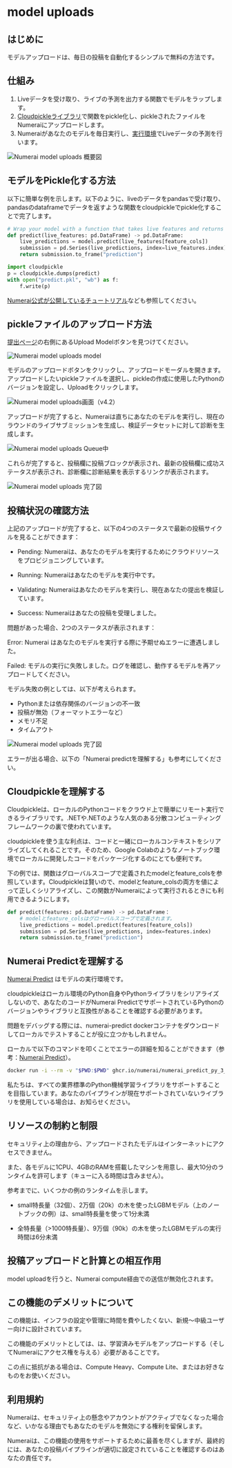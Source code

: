 # model uploads

## はじめに
モデルアップロードは、毎日の投稿を自動化するシンプルで無料の方法です。

## 仕組み 
 1. Liveデータを受け取り、ライブの予測を出力する関数でモデルをラップします。
 2. [Cloudpickleライブラリ](https://github.com/cloudpipe/cloudpickle)で関数をpickle化し、pickleされたファイルをNumeraiにアップロードします。
 3. Numeraiがあなたのモデルを毎日実行し、[実行環境](https://github.com/numerai/numerai-predict)でLiveデータの予測を行います。

![Numerai model uploads 概要図](../.gitbook/assets/model-uploads_overview.png)

## モデルをPickle化する方法

以下に簡単な例を示します。以下のように、liveのデータをpandasで受け取り、pandasのdataframeでデータを返すような関数をcloudpickleでpickle化することで完了します。

```python
# Wrap your model with a function that takes live features and returns live predictions
def predict(live_features: pd.DataFrame) -> pd.DataFrame:
    live_predictions = model.predict(live_features[feature_cols])
    submission = pd.Series(live_predictions, index=live_features.index)
    return submission.to_frame("prediction")

import cloudpickle
p = cloudpickle.dumps(predict)
with open("predict.pkl", "wb") as f:
    f.write(p)
```

[Numerai公式が公開しているチュートリアル](https://colab.research.google.com/github/numerai/example-scripts/blob/master/hello_numerai.ipynb)なども参照してください。

## pickleファイルのアップロード方法

[提出ページ](https://numer.ai/submissions)の右側にあるUpload Modelボタンを見つけてください。

![Numerai model uploads model](../.gitbook/assets/model-uploads_upload-model.png)

モデルのアップロードボタンをクリックし、アップロードモーダルを開きます。アップロードしたいpickleファイルを選択し、pickleの作成に使用したPythonのバージョンを設定し、Uploadをクリックします。

![Numerai model uploads画面（v4.2）](../.gitbook/assets/model-uploads_upload-v4.2.png)

アップロードが完了すると、Numeraiは直ちにあなたのモデルを実行し、現在のラウンドのライブサブミッションを生成し、検証データセットに対して診断を生成します。

![Numerai model uploads Queue中](../.gitbook/assets/model-uploads_queued.png)

これらが完了すると、投稿欄に投稿ブロックが表示され、最新の投稿欄に成功ステータスが表示され、診断欄に診断結果を表示するリンクが表示されます。

![Numerai model uploads 完了図](../.gitbook/assets/model-uploads_success.png)

## 投稿状況の確認方法

上記のアップロードが完了すると、以下の4つのステータスで最新の投稿サイクルを見ることができます：

 - Pending: Numeraiは、あなたのモデルを実行するためにクラウドリソースをプロビジョニングしています。

 - Running: Numeraiはあなたのモデルを実行中です。

 - Validating: Numeraiはあなたのモデルを実行し、現在あなたの提出を検証しています。

 - Success: Numeraiはあなたの投稿を受理しました。

問題があった場合、2つのステータスが表示されます：

Error: Numerai はあなたのモデルを実行する際に予期せぬエラーに遭遇しました。

Failed: モデルの実行に失敗しました。ログを確認し、動作するモデルを再アップロードしてください。

モデル失敗の例としては、以下が考えられます。

 - Pythonまたは依存関係のバージョンの不一致
 - 投稿が無効（フォーマットエラーなど）
 - メモリ不足
 - タイムアウト

![Numerai model uploads 完了図](../.gitbook/assets/model-uploads_error.png)

エラーが出る場合、以下の「Numerai predictを理解する」も参考にしてください。

## Cloudpickleを理解する

Cloudpickleは、ローカルのPythonコードをクラウド上で簡単にリモート実行できるライブラリです。.NETや.NETのような人気のある分散コンピューティングフレームワークの裏で使われています。

cloudpickleを使う主な利点は、コードと一緒にローカルコンテキストをシリアライズしてくれることです。そのため、Google Colabのようなノートブック環境でローカルに開発したコードをパッケージ化するのにとても便利です。

下の例では、関数はグローバルスコープで定義されたmodelとfeature_colsを参照しています。Cloudpickleは賢いので、modelとfeature_colsの両方を値によって正しくシリアライズし、この関数がNumeraiによって実行されるときにも利用できるようにします。

```python
def predict(features: pd.DataFrame) -> pd.DataFrame：
    # modelとfeature_colsはグローバルスコープで定義されます。
    live_predictions = model.predict(features[feature_cols])
    submission = pd.Series(live_predictions, index=features.index)
    return submission.to_frame("prediction")
```

## Numerai Predictを理解する

[Numerai Predict](https://github.com/numerai/numerai-predict) はモデルの実行環境です。

cloudpickleはローカル環境のPython自身やPythonライブラリをシリアライズしないので、あなたのコードがNumerai PredictでサポートされているPythonのバージョンやライブラリと互換性があることを確認する必要があります。

問題をデバッグする際には、numerai-predict dockerコンテナをダウンロードしてローカルでテストすることが役に立つかもしれません。

ローカルで以下のコマンドを叩くことでエラーの詳細を知ることができます（参考：[Numerai Predict](https://github.com/numerai/numerai-predict)）。

```bash
docker run -i --rm -v "$PWD:$PWD" ghcr.io/numerai/numerai_predict_py_3_10:stable --model $PWD/model.pkl
```

私たちは、すべての業界標準のPython機械学習ライブラリをサポートすることを目指しています。あなたのパイプラインが現在サポートされていないライブラリを使用している場合は、お知らせください。

## リソースの制約と制限

セキュリティ上の理由から、アップロードされたモデルはインターネットにアクセスできません。

また、各モデルに1CPU、4GBのRAMを搭載したマシンを用意し、最大10分のランタイムを許可します（キューに入る時間は含みません）。

参考までに、いくつかの例のランタイムを示します。

 - small特長量（32個）、2万個（20k）の木を使ったLGBMモデル（上のノートブックの例）は、small特長量を使って1分未満
 
 - 全特長量（>1000特長量）、9万個（90k）の木を使ったLGBMモデルの実行時間は6分未満 

## 投稿アップロードと計算との相互作用

model uploadを行うと、Numerai compute経由での送信が無効化されます。

## この機能のデメリットについて

この機能は、インフラの設定や管理に時間を費やしたくない、新規〜中級ユーザー向けに設計されています。

この機能のデメリットとしては、は、学習済みモデルをアップロードする（そしてNumeraiにアクセス権を与える）必要があることです。

この点に抵抗がある場合は、Compute Heavy、Compute Lite、またはお好きなものをお使いください。

## 利用規約

Numeraiは、セキュリティ上の懸念やアカウントがアクティブでなくなった場合など、いかなる理由でもあなたのモデルを無効にする権利を留保します。

Numeraiは、この機能の使用をサポートするために最善を尽くしますが、最終的には、あなたの投稿パイプラインが適切に設定されていることを確認するのはあなたの責任です。
